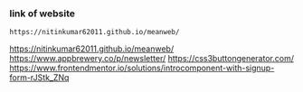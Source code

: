 ### link of website
```
https://nitinkumar62011.github.io/meanweb/
```
https://nitinkumar62011.github.io/meanweb/
https://www.appbrewery.co/p/newsletter/
https://css3buttongenerator.com/
https://www.frontendmentor.io/solutions/introcomponent-with-signup-form-rJStk_ZNq